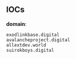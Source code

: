 
## IOCs

__domain__:

```text
exodlinkbase.digital
avalancheproject.digital
allextdev.world
suirokboys.digital
```